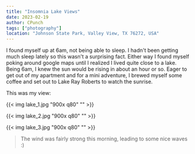 ```yaml
---
title: "Insomnia Lake Views"
date: 2023-02-19
author: CPunch
tags: ["photography"]
location: "Johnson State Park, Valley View, TX 76272, USA"
---
```


I found myself up at 6am, not being able to sleep. I hadn't been getting much sleep lately so this wasn't a surprising fact. Either way I found myself poking around google maps until I realized I lived quite close to a lake. Being 6am, I knew the sun would be rising in about an hour or so. Eager to get out of my apartment and for a mini adventure, I brewed myself some coffee and set out to Lake Ray Roberts to watch the sunrise.

This was my view:

{{< img lake_1.jpg "900x q80" "" >}}

{{< img lake_2.jpg "900x q80" "" >}}

{{< img lake_3.jpg "900x q80" "" >}}
> The wind was fairly strong this morning, leading to some nice waves :)
